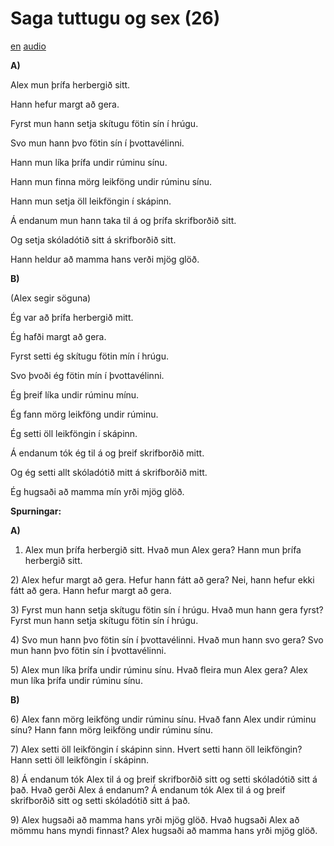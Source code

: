 # Saga tuttugu og sex (26)

[en](../en/story_26.md)
[audio](../audio/story_26.mp3)

**A)**

Alex mun þrífa herbergið sitt.

Hann hefur margt að gera.

Fyrst mun hann setja skítugu fötin sín í hrúgu.

Svo mun hann þvo fötin sín í þvottavélinni.

Hann mun líka þrífa undir rúminu sínu.

Hann mun finna mörg leikföng undir rúminu sínu.

Hann mun setja öll leikföngin í skápinn.

Á endanum mun hann taka til á og þrífa skrifborðið sitt.

Og setja skóladótið sitt á skrifborðið sitt.

Hann heldur að mamma hans verði mjög glöð.

**B)**

(Alex segir söguna)

Ég var að þrífa herbergið mitt.

Ég hafði margt að gera.

Fyrst setti ég skítugu fötin mín í hrúgu.

Svo þvoði ég fötin mín í þvottavélinni.

Ég þreif líka undir rúminu mínu.

Ég fann mörg leikföng undir rúminu.

Ég setti öll leikföngin í skápinn.

Á endanum tók ég til á og þreif skrifborðið mitt.

Og ég setti allt skóladótið mitt á skrifborðið mitt.

Ég hugsaði að mamma mín yrði mjög glöð.

**Spurningar:**

**A)**
1) Alex mun þrífa herbergið sitt. Hvað mun Alex gera? Hann mun þrífa
herbergið sitt.

2\) Alex hefur margt að gera. Hefur hann fátt að gera? Nei, hann hefur
ekki fátt að gera. Hann hefur margt að gera.

3\) Fyrst mun hann setja skítugu fötin sín í hrúgu. Hvað mun hann gera
fyrst? Fyrst mun hann setja skítugu fötin sín í hrúgu.

4\) Svo mun hann þvo fötin sín í þvottavélinni. Hvað mun hann svo gera?
Svo mun hann þvo fötin sín í þvottavélinni.

5\) Alex mun líka þrífa undir rúminu sínu. Hvað fleira mun Alex gera?
Alex mun líka þrífa undir rúminu sínu.

**B)**

6\) Alex fann mörg leikföng undir rúminu sínu. Hvað fann Alex undir
rúminu sínu? Hann fann mörg leikföng undir rúminu sínu.

7\) Alex setti öll leikföngin í skápinn sinn. Hvert setti hann öll
leikföngin? Hann setti öll leikföngin í skápinn.

8\) Á endanum tók Alex til á og þreif skrifborðið sitt og setti
skóladótið sitt á það. Hvað gerði Alex á endanum? Á endanum tók Alex til
á og þreif skrifborðið sitt og setti skóladótið sitt á það.

9\) Alex hugsaði að mamma hans yrði mjög glöð. Hvað hugsaði Alex að
mömmu hans myndi finnast? Alex hugsaði að mamma hans yrði mjög glöð.
